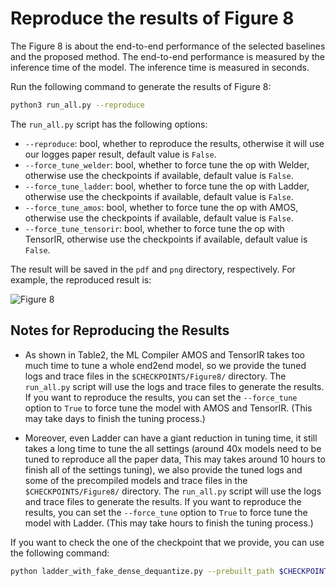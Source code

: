 # Reproduce the results of Figure 8

The Figure 8 is about the end-to-end performance of the selected baselines and the proposed method. The end-to-end performance is measured by the inference time of the model. The inference time is measured in seconds.

Run the following command to generate the results of Figure 8:

```bash
python3 run_all.py --reproduce
```

The `run_all.py` script has the following options:

- `--reproduce`: bool, whether to reproduce the results, otherwise it will use our logges paper result, default value is `False`.
- `--force_tune_welder`: bool, whether to force tune the op with Welder, otherwise use the checkpoints if available, default value is `False`.
- `--force_tune_ladder`: bool, whether to force tune the op with Ladder, otherwise use the checkpoints if available, default value is `False`.
- `--force_tune_amos`: bool, whether to force tune the op with AMOS, otherwise use the checkpoints if available, default value is `False`.
- `--force_tune_tensorir`: bool, whether to force tune the op with TensorIR, otherwise use the checkpoints if available, default value is `False`.

The result will be saved in the `pdf` and `png` directory, respectively. For example, the reproduced result is:

![Figure 8](./png/end2end_a100.png)

## Notes for Reproducing the Results

- As shown in Table2, the ML Compiler AMOS and TensorIR takes too much time to tune a whole end2end model, so we provide the tuned logs and trace files in the `$CHECKPOINTS/Figure8/` directory. The `run_all.py` script will use the logs and trace files to generate the results. If you want to reproduce the results, you can set the `--force_tune` option to `True` to force tune the model with AMOS and TensorIR. (This may take days to finish the tuning process.)

- Moreover, even Ladder can have a giant reduction in tuning time, it still takes a long time to tune the all settings (around 40x models need to be tuned to reproduce all the paper data, This may takes around 10 hours to finish all of the settings tuning), we also provide the tuned logs and some of the precompiled models and trace files in the `$CHECKPOINTS/Figure8/` directory. The `run_all.py` script will use the logs and trace files to generate the results. If you want to reproduce the results, you can set the `--force_tune` option to `True` to force tune the model with Ladder. (This may take hours to finish the tuning process.)

If you want to check the one of the checkpoint that we provide, you can use the following command:

```bash
python ladder_with_fake_dense_dequantize.py --prebuilt_path $CHECKPOINT_PATH/Figure8/ladder/checkpoint/llama2-70b/llama2_bs1_seq1_async
```
